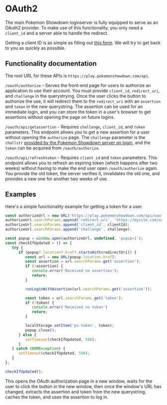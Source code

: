 **OAuth2**
========================================================================
The main Pokemon Showdown loginserver is fully equipped to serve as an OAuth2 provider. To make use of this functionality, you only need a `client_id` and a server able to handle the redirect.

Getting a client ID is as simple as filling out [this form](https://forms.gle/VAoSjqHn4zwem7tp9). We will try to get back to you as quickly as possible.

**Functionality documentation**
------------------------------------------------------------------------

The root URL for these APIs is `https://play.pokemonshowdown.com/api`.

`/oauth/authorize` - Serves the front-end page for users to authorize an application to use their account. You must provide `client_id`, `redirect_uri`, and `challenge` in the querystrying. Once the user clicks the button to authorize the use, it will redirect them to the `redirect_uri` with an `assertion` and `token` in the new querystring. The assertion can be used for an immediate login, and you can store the token in a user's browser to get assertions without opening the page on future logins.

`/oauth/api/getassertion` - Requires `challenge`, `client_id`, and `token` parameters. This endpoint allows you to get a new assertion for a user without opening the `authorize` page. The `challenge` parameter is the `challstr` [provided by the Pokemon Showdown server on login](https://github.com/smogon/pokemon-showdown/blob/master/PROTOCOL.md#global-messages), and the `token` can be acquired from `/oauth/authorize`.

`/oauth/api/refreshtoken` - Requires `client_id` and `token` parameters. This endpoint allows you to refresh an expiring token (which happens after two weeks) without having to make the end user open `/oauth/authorize` again. You provide the old token, the server verifies it, invalidates the old one, and provides a new one for another two weeks of use. 

**Examples**
------------------------------------------------------------------------
Here's a simple functionality example for getting a token for a user. 

```ts
const authorizeUrl = new URL('https://play.pokemonshowdown.com/api/oauth/authorize');
authorizeUrl.searchParams.append('redirect_uri', 'https://mysite.com/oauth-demo');
authorizeUrl.searchParams.append('client_id', clientId);
authorizeUrl.searchParams.append('challenge', challenge);

const popup = window.open(authorizeUrl, undefined, 'popup=1');
const checkIfUpdated = () => {
   try {
      if (popup?.location?.href?.startsWith(redirectUri)) {
         const url = new URL(popup.location.href);
         const assertion = url.searchParams.get('assertion');
         if (!assertion) {
            console.error('Received no assertion');
            return;
         }

         runLoginWithAssertion(url.searchParams.get('assertion'));

         const token = url.searchParams.get('token');
         if (!token) {
            console.error('Received no token')
            return;
         }

         localStorage.setItem('ps-token', token);
         popup.close();
      } else {
         setTimeout(checkIfUpdated, 500);
      }
   } catch (DOMException) {
      setTimeout(checkIfUpdated, 500);
   }
};

checkIfUpdated();
```

This opens the OAuth authorization page in a new window, waits for the user to click the button in the new window, then once the window's URL has changed, extracts the assertion and token from the new querystring, caches the token, and uses the assertion to log in.
